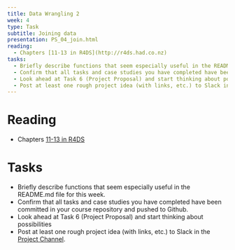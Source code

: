 ```yaml
---
title: Data Wrangling 2 
week: 4
type: Task
subtitle: Joining data
presentation: PS_04_join.html
reading:
  - Chapters [11-13 in R4DS](http://r4ds.had.co.nz)
tasks:
  - Briefly describe functions that seem especially useful in the README.md file for this week.
  - Confirm that all tasks and case studies you have completed have been committed in your course repository and pushed to Github. 
  - Look ahead at Task 6 (Project Proposal) and start thinking about possibilities
  - Post at least one rough project idea (with links, etc.) to Slack in the [Project Channel](https://ubspatialdatascience.slack.com/messages/CDNEG4WN8).
---
```


# Reading

- Chapters [11-13 in R4DS](http://r4ds.had.co.nz)


# Tasks

- Briefly describe functions that seem especially useful in the README.md file for this week.
- Confirm that all tasks and case studies you have completed have been committed in your course repository and pushed to Github.
- Look ahead at Task 6 (Project Proposal) and start thinking about possibilities
- Post at least one rough project idea (with links, etc.) to Slack in the [Project Channel](https://ubspatialdatascience.slack.com/messages/CDNEG4WN8).
